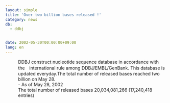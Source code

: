 ```yaml
---
layout: simple
title: 'Over two billion bases released !'
category: news
db:
  - ddbj


date: 2002-05-30T00:00:00+09:00
lang: en
---
```


<dd>DDBJ construct nucleotide sequence database in accordance with the　international rule among DDBJ/EMBL/GenBank. This database is updated everyday.The total number of released bases reached two billion on May 28.<br>
<dd>- As of May 28, 2002<br>
<dd>The total number of released bases 20,034,081,266 (17,240,418 entries)</dd>
</dd>
</dd>
